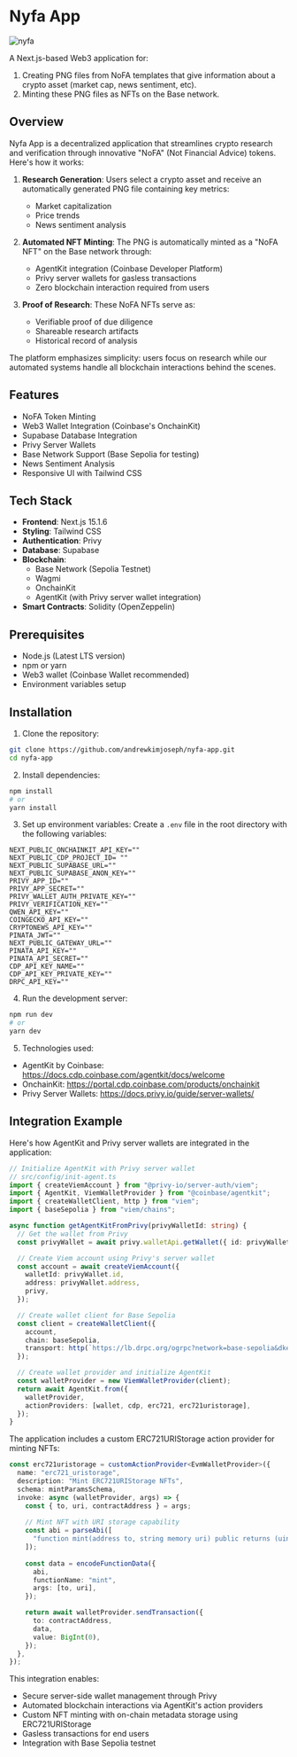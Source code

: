 # Nyfa App

![nyfa](https://github.com/user-attachments/assets/3e14c649-5050-4a62-8f45-54bce4fc2af4)

A Next.js-based Web3 application for:
1. Creating PNG files from NoFA templates that give information about a crypto asset (market cap, news sentiment, etc).
2. Minting these PNG files as NFTs on the Base network.

## Overview

Nyfa App is a decentralized application that streamlines crypto research and verification through innovative "NoFA" (Not Financial Advice) tokens. Here's how it works:

1. **Research Generation**: Users select a crypto asset and receive an automatically generated PNG file containing key metrics:
   - Market capitalization
   - Price trends
   - News sentiment analysis

2. **Automated NFT Minting**: The PNG is automatically minted as a "NoFA NFT" on the Base network through:
   - AgentKit integration (Coinbase Developer Platform)
   - Privy server wallets for gasless transactions
   - Zero blockchain interaction required from users

3. **Proof of Research**: These NoFA NFTs serve as:
   - Verifiable proof of due diligence
   - Shareable research artifacts
   - Historical record of analysis

The platform emphasizes simplicity: users focus on research while our automated systems handle all blockchain interactions behind the scenes.

## Features

- NoFA Token Minting
- Web3 Wallet Integration (Coinbase's OnchainKit)
- Supabase Database Integration
- Privy Server Wallets
- Base Network Support (Base Sepolia for testing)
- News Sentiment Analysis
- Responsive UI with Tailwind CSS

## Tech Stack

- **Frontend**: Next.js 15.1.6
- **Styling**: Tailwind CSS
- **Authentication**: Privy
- **Database**: Supabase
- **Blockchain**:
  - Base Network (Sepolia Testnet)
  - Wagmi
  - OnchainKit
  - AgentKit (with Privy server wallet integration)
- **Smart Contracts**: Solidity (OpenZeppelin)

## Prerequisites

- Node.js (Latest LTS version)
- npm or yarn
- Web3 wallet (Coinbase Wallet recommended)
- Environment variables setup

## Installation

1. Clone the repository:

```bash
git clone https://github.com/andrewkimjoseph/nyfa-app.git
cd nyfa-app
```

2. Install dependencies:

```bash
npm install
# or
yarn install
```

3. Set up environment variables:
   Create a `.env` file in the root directory with the following variables:

```env
NEXT_PUBLIC_ONCHAINKIT_API_KEY=""
NEXT_PUBLIC_CDP_PROJECT_ID= ""
NEXT_PUBLIC_SUPABASE_URL=""
NEXT_PUBLIC_SUPABASE_ANON_KEY=""
PRIVY_APP_ID=""
PRIVY_APP_SECRET=""
PRIVY_WALLET_AUTH_PRIVATE_KEY=""
PRIVY_VERIFICATION_KEY=""
QWEN_API_KEY=""
COINGECKO_API_KEY=""
CRYPTONEWS_API_KEY=""
PINATA_JWT=""
NEXT_PUBLIC_GATEWAY_URL=""
PINATA_API_KEY=""
PINATA_API_SECRET=""
CDP_API_KEY_NAME=""
CDP_API_KEY_PRIVATE_KEY=""
DRPC_API_KEY=""
```

4. Run the development server:

```bash
npm run dev
# or
yarn dev
```

5. Technologies used:
- AgentKit by Coinbase: https://docs.cdp.coinbase.com/agentkit/docs/welcome
- OnchainKit: https://portal.cdp.coinbase.com/products/onchainkit
- Privy Server Wallets: https://docs.privy.io/guide/server-wallets/

## Integration Example

Here's how AgentKit and Privy server wallets are integrated in the application:

```typescript
// Initialize AgentKit with Privy server wallet
// src/config/init-agent.ts
import { createViemAccount } from "@privy-io/server-auth/viem";
import { AgentKit, ViemWalletProvider } from "@coinbase/agentkit";
import { createWalletClient, http } from "viem";
import { baseSepolia } from "viem/chains";

async function getAgentKitFromPrivy(privyWalletId: string) {
  // Get the wallet from Privy
  const privyWallet = await privy.walletApi.getWallet({ id: privyWalletId });

  // Create Viem account using Privy's server wallet
  const account = await createViemAccount({
    walletId: privyWallet.id,
    address: privyWallet.address,
    privy,
  });

  // Create wallet client for Base Sepolia
  const client = createWalletClient({
    account,
    chain: baseSepolia,
    transport: http(`https://lb.drpc.org/ogrpc?network=base-sepolia&dkey=${process.env.DRPC_API_KEY}`),
  });

  // Create wallet provider and initialize AgentKit
  const walletProvider = new ViemWalletProvider(client);
  return await AgentKit.from({
    walletProvider,
    actionProviders: [wallet, cdp, erc721, erc721uristorage],
  });
}
```

The application includes a custom ERC721URIStorage action provider for minting NFTs:

```typescript
const erc721uristorage = customActionProvider<EvmWalletProvider>({
  name: "erc721_uristorage",
  description: "Mint ERC721URIStorage NFTs",
  schema: mintParamsSchema,
  invoke: async (walletProvider, args) => {
    const { to, uri, contractAddress } = args;
    
    // Mint NFT with URI storage capability
    const abi = parseAbi([
      "function mint(address to, string memory uri) public returns (uint256)",
    ]);
    
    const data = encodeFunctionData({
      abi,
      functionName: "mint",
      args: [to, uri],
    });

    return await walletProvider.sendTransaction({
      to: contractAddress,
      data,
      value: BigInt(0),
    });
  },
});
```

This integration enables:
- Secure server-side wallet management through Privy
- Automated blockchain interactions via AgentKit's action providers
- Custom NFT minting with on-chain metadata storage using ERC721URIStorage
- Gasless transactions for end users
- Integration with Base Sepolia testnet

